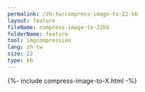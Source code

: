 ```yaml
---
permalink: /zh-tw/compress-image-to-22-kb
layout: feature
fileName: compress-image-to-22kb
folderName: feature
tool: imgcompression
lang: zh-tw
size: 22
type: kb
---
```


{%- include compress-image-to-X.html -%}

